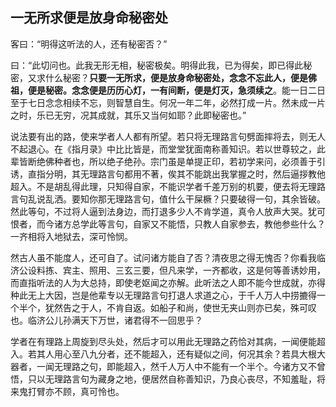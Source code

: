 ##  一无所求便是放身命秘密处

客曰：“明得这听法的人，还有秘密否？”

曰：“此切问也。此我无形无相，秘密极矣。明得此我，已为得矣，即已得此秘密，又求什么秘密？**只要一无所求，便是放身命秘密处，念念不忘此人，便是佛祖，便是秘密。念念便是历历心灯，一有间断，便是灯灭，急须续之**。能一日二日至于七日念念相续不忘，则智慧自生。何况一年二年，必然打成一片。然未成一片之时，乐已无穷，况其成就，其乐又当何如耶？此即秘密也。”

说法要有出的路，使来学者人人都有所望。若只将无理路言句劈面摔将去，则无人不起退心。在《指月录》中比比皆是，而堂堂犹面南称善知识。若以世尊较之，此辈皆断绝佛种者也，所以绝子绝孙。宗门虽是单提正印，若初学来问，必须善于引诱，直指分明，其无理路言句都用不著，俟其不能跳出我掌握之时，然后逼拶教他超入。不是胡乱得此理，只知得自家，不能识学者千差万别的机要，便去将无理路言句乱说乱洒。要知你那无理路言句，值什么干屎橛？只要破得一句，其余皆破。然此等句，不过将人逼到法身边，而打退多少人不肯学道，真令人放声大哭。犹可恨者，而今诸方总学此等言句，自家又不能悟，只教人自家参去，教他参些什么？一齐相将入地狱去，深可怜悯。

然古人虽不能度人，还可自了。试问诸方能自了否？清夜思之得无愧否？你看我临济公设料拣、宾主、照用、三玄三要，但凡来学，一齐都收，这是何等善诱妙用，而直指听法的人为大总持，即使老妪闻之亦解。此听法之人即不能今世成就，亦得种此无上大因，岂是他辈专以无理路言句打退人求道之心，于千人万人中捞摝得一个半个，犹然告之于人，不肯自返。如船子和尚，使世无夹山则亦已矣，殊可叹也。临济公儿孙满天下万世，诸君得不一回思乎？

学者在有理路上周旋到尽头处，然后才可以用此无理路之药恰对其病，一闻便能超入。若其人用心至八九分者，还不能超入，还有疑似之间，何况其余？若具大根大器者，一闻无理路之句，即能超入，然千人万人中不能有一个半个。今诸方又不曾悟，只以无理路言句为藏身之地，便居然自称善知识，乃良心丧尽，不知羞耻，将来鬼打臂亦不顾，真可怜也。
